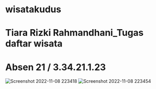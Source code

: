 # wisatakudus
# Tiara Rizki Rahmandhani_Tugas daftar wisata
# Absen 21 / 3.34.21.1.23
![Screenshot 2022-11-08 223418](https://user-images.githubusercontent.com/117164533/201024362-003482c6-cf27-4dac-b0ee-ccaf78a985e3.png)
![Screenshot 2022-11-08 223454](https://user-images.githubusercontent.com/117164533/201024383-95e293cf-40c9-4504-bdc6-92c38d44d429.png)
